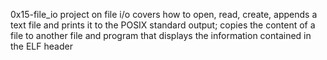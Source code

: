 0x15-file_io
project on file i/o covers how to open, read, create, appends a text file and prints it to the POSIX standard output;  copies the content of a file to another file and program that displays the information contained in the ELF header
